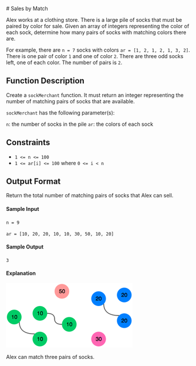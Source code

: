 # Sales by Match

Alex works at a clothing store.
There is a large pile of socks that must be paired by color for sale.
Given an array of integers representing the color of each sock,
determine how many pairs of socks with matching colors there are.

For example, there are `n = 7` socks with colors `ar = [1, 2, 1, 2, 1, 3, 2]`.
There is one pair of color `1` and one of color `2`.
There are three odd socks left, one of each color. The number of pairs is `2`.


## Function Description

Create a `sockMerchant` function. It must return an integer representing
the number of matching pairs of socks that are available.

`sockMerchant` has the following parameter(s):

`n`: the number of socks in the pile
`ar`: the colors of each sock


## Constraints

- `1 <= n <= 100`
- `1 <= ar[i] <= 100` where `0 <= i < n`


## Output Format

Return the total number of matching pairs of socks that Alex can sell.


#### Sample Input

`n = 9`

`ar = [10, 20, 20, 10, 10, 30, 50, 10, 20]`


#### Sample Output

`3`


#### Explanation

![Socks](img/sales-by-match-01.png "Socks")

Alex can match three pairs of socks.
